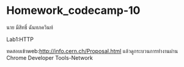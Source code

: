 # Homework_codecamp-10
นาย มีสิทธิ์ ฉันทภควินท์


Lab1:HTTP

ทดสอบเข้าweb:http://info.cern.ch/Proposal.html แล้วดูกระบวนการทำงานผ่าน Chrome Developer Tools-Network